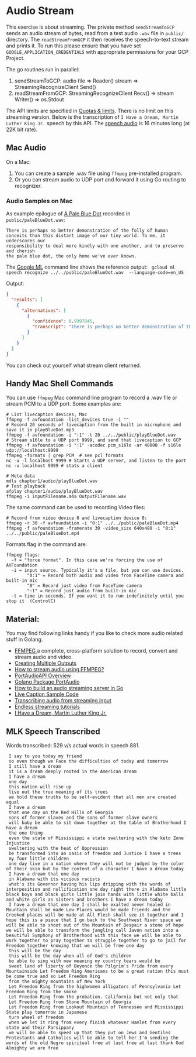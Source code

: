 # Audio Stream
This exercise is about streaming. The private method `sendStreamToGCP` sends an audio stream
of bytes, read from a test audio `.wav` file in `public/` directory. The `readStreamFromGCP`
it then receives the speech-to-text stream and prints it. To run this please
ensure that you have set `GOOGLE_APPLICATION_CREDENTIALS` with appropriate permissions 
for your GCP Project.

The go routines run in parallel:
1. sendStreamToGCP: audio file => Reader() stream => StreamingRecognizeClient Send()
2. readStreamFromGCP:  StreamingRecognizeClient Recv() => stream Writer() => os.Stdout

The API limits  are specified in [Quotas & limits](https://cloud.google.com/speech-to-text/quotas).
There is no limit on this streaming version. Below is the transcription of `I Have a Dream, Martin Luther King Jr.`
speech by this API. The [speech audio](samples/MLKDream.wav) is 16 minutes long (at 22K bit rate).

## Mac Audio
On a Mac:
1. You can create a sample .wav file using `ffmpeg` pre-installed program.
2. Or you can stream audio to UDP port and forward it using Go routing to recognizer.

### Audio Samples on Mac

As example epilogue of [A Pale Blue Dot](https://www.planetary.org/explore/space-topics/earth/pale-blue-dot.html) recorded 
in `public/paleBlueDot.wav`:

```text
There is perhaps no better demonstration of the folly of human 
conceits than this distant image of our tiny world. To me, it underscores our 
responsibility to deal more kindly with one another, and to preserve and cherish 
the pale blue dot, the only home we've ever known.
```

The [Google ML](https://cloud.google.com/sdk/gcloud/reference/ml/speech/recognize) command line shows the reference output:
` gcloud ml speech recognize ../../public/paleBlueDot.wav  --language-code=en_US`

Output:
```json
{
  "results": [
    {
      "alternatives": [
        {
          "confidence": 0.9397845,
          "transcript": "there is perhaps no better demonstration of the Folly of human conceit than this image of a world to me and of course a responsibility to deal more kindly with one another and to preserve and cherish the pale blue dot"
        }
      ]
    }
  ]
}
```
You can check out yourself what stream client returned.

## Handy Mac Shell Commands
You can use `ffmpeg` Mac command line program to record a .wav file or stream PCM to a 
UDP port. Some examples are:
 
```shell script
# List livecaption devices, Mac
ffmpeg -f avfoundation -list_devices true -i ""
# Record 20 seconds of livecaption from the built in microphone and save it in playBlueDot.mp3
ffmpeg -f avfoundation -i ":1" -t 20 ../../public/playBlueDot.wav
# Stream s16le to a UDP port 9999, and send that livecaption to GCP
ffmpeg -f avfoundation -i ":1" -acodec pcm_s16le -ar 48000 -f s16le udp://localhost:9999
ffmpeg -formats | grep PCM  # see pcl formats
nc -u -l localhost 9999 # Starts a UDP server, and listen to the port
nc -u localhost 9999 # stats a client

# Meta data
mdls chapter1/audio/playBlueDot.wav
# Test playback
afplay chapter1/audio/playBlueDot.wav
ffmpeg -i inputFilename.m4a OutputFilename.wav
```

The same command can be used to recording Video files:
```shell script
# Record from video device 0 and livecaption device 0:
ffmpeg -r 30 -f avfoundation -i "0:1" ../../public/paleBlueDot.mp4
ffmpeg -f avfoundation -framerate 30 -video_size 640x480 -i "0:1" ../../public/paleBlueDot.mp4
```

Formats flag in the command are:
```text
ffmpeg flags:
  -f = "force format". In this case we're forcing the use of AVFoundation
  -i = input source. Typically it's a file, but you can use devices.
        "0:1" = Record both audio and video from FaceTime camera and built-in mic
        "0" = Record just video from FaceTime camera
        ":1" = Record just audio from built-in mic
  -t = time in seconds. If you want it to run indefinitely until you stop it  (ControlC)
```

## Material:
You may find following links handy if you like to check more audio related stuff in Golang.

 - [FFMPEG ](https://ffmpeg.org/) a complete, cross-platform solution to record, convert and stream audio and video.
 - [Creating Multiple Outputs](https://trac.ffmpeg.org/wiki/Creating%20multiple%20outputs)
 - [How to stream audio using FFMPEG?](https://apple.stackexchange.com/questions/326419/how-to-stream-audio-using-ffmpeg)
 - [PortAudioAPI Overview](http://portaudio.com/docs/v19-doxydocs/api_overview.html)
 - [Golang Package PortAudio](https://pkg.go.dev/github.com/gordonklaus/portaudio?tab=doc)
 - [How to build an audio streaming server in Go](https://medium.com/@valentijnnieman_79984/how-to-build-an-audio-streaming-server-in-go-part-1-1676eed93021)
 - [Live Caption Sample Code](https://github.com/GoogleCloudPlatform/golang-samples/blob/master/speech/livecaption/livecaption.go)
 - [Transcribing audio from streaming input](https://cloud.google.com/speech-to-text/docs/streaming-recognize)
 - [Endless streaming tutorials](https://cloud.google.com/speech-to-text/docs/endless-streaming-tutorial)
 - [I Have a Dream, Martin Luther King Jr.](https://archive.org/details/MLKDream)

 ## MLK Speech Transcribed
 Words transcribed: 529 v/s actual words in speech 881.
 ```text
  I say to you today my friend
  so even though we Face the difficulties of today and tomorrow
  I still have a dream
  it is a dream deeply rooted in the American dream
  I have a dream
  one day
  this nation will rise up
  live out the true meaning of its trees
  we hold these truths to be self-evident that all men are created equal
  I have a dream
  that one day on the Red Hills of Georgia
  sons of former slaves and the sons of former slave owners
  will baby be able to sit down together at the table of Brotherhood I have a dream
  the one thing
  even the state of Mississippi a state sweltering with the keto Zone Injustice
  sweltering with the heat of Oppression
  be transformed into an oasis of freedom and Justice I have a trees
  my four little children
  one day live in a nation where they will not be judged by the color of their skin but by the content of a character I have a dream today
  I have a dream that one day
  in Alabama with its vicious racists
  what's its Governor having his lips dripping with the words of interposition and nullification one day right there in Alabama little black boys and black girls little join hands with little white balls and white girls as sisters and brothers I have a dream today
  I have a dream that one day I shall be exalted never healed in Mountain shall be made Low Places would be made friends and the Crooked places will be made at All Flesh shall see it together and I hope this is a piece that I go back to the Southwest River space we will be able to shoot out of the Mountain of Despair a stone of hope we will be able to transform the jangling call Javon nation into a beautiful Symphony of Brotherhood with this face we will be able to work together to pray together to struggle together to go to jail for Freedom together knowing that we will be free one day
  this will be the day
  this will be the day when all of God's children
  be able to sing with new meaning my country tears would be
  sweet land of liberty of Beyonce the Pilgrim's Pride from every Mountainside Let Freedom Ring Americans to be a great nation this must be come true and so Let Freedom Ring
  from the mighty mountains of New York
  Let Freedom Ring from the highwomen alligators of Pennsylvania Let Freedom Ring from the smoke
  Let Freedom Ring from the probation. California but not only that
  Let Freedom Ring from Stone Mountain of Georgia
  Let Freedom Ring from Lookout Mountain of Tennessee and Mississippi State play tomorrow in Japanese
  turn wheel of freedom
  when we let it ring from every finish whatever Hamlet from every state and their Parsippany
  we will be able to speed up that they put on Jews and Gentiles Protestants and Catholics will be able to tell her I'm sending the words of the old Negro spiritual free at last free at last thank God Almighty we are free
```